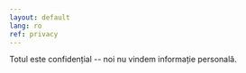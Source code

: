 ```yaml
---
layout: default
lang: ro
ref: privacy
---
```


Totul este confidențial -- noi nu vindem informație personală.
